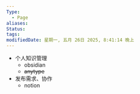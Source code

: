 ```yaml
---
Type:
  - Page
aliases: 
Status: 
tags: 
modifiedDate: 星期一, 五月 26日 2025, 8:41:14 晚上
---
```


- 个人知识管理
    - obsidian
    - ~~anytype~~
- 发布需求、协作
    - notion
